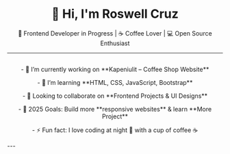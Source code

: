   <h1 align="center">👋 Hi, I'm Roswell Cruz</h1>
  <p align="center">🌱 Frontend Developer in Progress | ☕ Coffee Lover | 💻 Open Source Enthusiast</p>

---
<div class="container text-center">
  <div class="row">
    <h2 align="center"></h2>
    <div class="col">
      <p align="center">- 🔭 I’m currently working on **Kapeniulit – Coffee Shop Website**</p>
    </div>
    <div class="col">
      <p align="center">- 🌱 I’m learning **HTML, CSS, JavaScript, Bootstrap** </p>
    </div>
    <div class="col">
      <p align="center">- 👯 Looking to collaborate on **Frontend Projects & UI Designs**</p>
    </div>
    <div class="col">
      <p align="center">- 🎯 2025 Goals: Build more **responsive websites** & learn **More Project**</p>
  </div>
    <div class="col">
      <p align="center">- ⚡ Fun fact: I love coding at night 🌙 with a cup of coffee ☕</p>
    </div>
</div>
---

